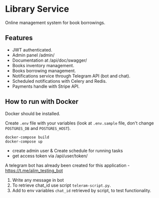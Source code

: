 # Library Service

Online management system for book borrowings.

## Features

* JWT authenticated.
* Admin panel /admin/
* Documentation at /api/doc/swagger/
* Books inventory management.
* Books borrowing management.
* Notifications service through Telegram API (bot and chat).
* Scheduled notifications with Celery and Redis.
* Payments handle with Stripe API.


## How to run with Docker

Docker should be installed.

Create `.env` file with your variables (look at `.env.sample`
file, don't change `POSTGRES_DB` and `POSTGRES_HOST`).

```shell
docker-compose build
docker-compose up
```
* create admin user & Create schedule for running tasks
* get access token via /api/user/token/


A telegram bot has already been created for this application - https://t.me/alim_testing_bot
1. Write any message in bot
2. To retrieve chat_id use script `teleram-script.py`.
3. Add to env variables `chat_id` retrieved by script, to test functionality.
